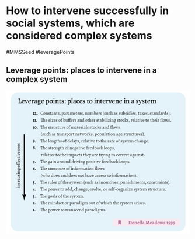 # How to intervene successfully in social systems, which are considered complex systems
#MMSSeed #leveragePoints
## Leverage points: places to intervene in a complex system
![](media/cleanshot_2024-01-18-at-15-30-33@2x.png)